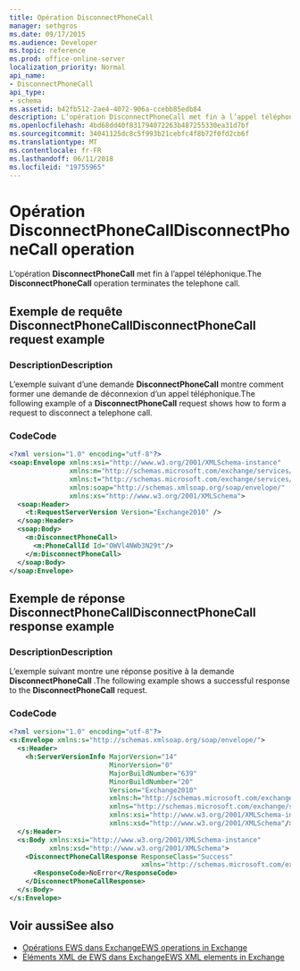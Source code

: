 ```yaml
---
title: Opération DisconnectPhoneCall
manager: sethgros
ms.date: 09/17/2015
ms.audience: Developer
ms.topic: reference
ms.prod: office-online-server
localization_priority: Normal
api_name:
- DisconnectPhoneCall
api_type:
- schema
ms.assetid: b42fb512-2ae4-4072-906a-ccebb85edb84
description: L’opération DisconnectPhoneCall met fin à l’appel téléphonique.
ms.openlocfilehash: 4bd68dd40f831794072263b487255330ea31d7bf
ms.sourcegitcommit: 34041125dc8c5f993b21cebfc4f8b72f0fd2cb6f
ms.translationtype: MT
ms.contentlocale: fr-FR
ms.lasthandoff: 06/11/2018
ms.locfileid: "19755965"
---
```

# <a name="disconnectphonecall-operation"></a><span data-ttu-id="ad71f-103">Opération DisconnectPhoneCall</span><span class="sxs-lookup"><span data-stu-id="ad71f-103">DisconnectPhoneCall operation</span></span>

<span data-ttu-id="ad71f-104">L’opération **DisconnectPhoneCall** met fin à l’appel téléphonique.</span><span class="sxs-lookup"><span data-stu-id="ad71f-104">The **DisconnectPhoneCall** operation terminates the telephone call.</span></span> 
  
## <a name="disconnectphonecall-request-example"></a><span data-ttu-id="ad71f-105">Exemple de requête DisconnectPhoneCall</span><span class="sxs-lookup"><span data-stu-id="ad71f-105">DisconnectPhoneCall request example</span></span>

### <a name="description"></a><span data-ttu-id="ad71f-106">Description</span><span class="sxs-lookup"><span data-stu-id="ad71f-106">Description</span></span>

<span data-ttu-id="ad71f-107">L’exemple suivant d’une demande **DisconnectPhoneCall** montre comment former une demande de déconnexion d’un appel téléphonique.</span><span class="sxs-lookup"><span data-stu-id="ad71f-107">The following example of a **DisconnectPhoneCall** request shows how to form a request to disconnect a telephone call.</span></span> 
  
### <a name="code"></a><span data-ttu-id="ad71f-108">Code</span><span class="sxs-lookup"><span data-stu-id="ad71f-108">Code</span></span>

```XML
<?xml version="1.0" encoding="utf-8"?>
<soap:Envelope xmlns:xsi="http://www.w3.org/2001/XMLSchema-instance"
               xmlns:m="http://schemas.microsoft.com/exchange/services/2006/messages"
               xmlns:t="http://schemas.microsoft.com/exchange/services/2006/types"
               xmlns:soap="http://schemas.xmlsoap.org/soap/envelope/"
               xmlns:xs="http://www.w3.org/2001/XMLSchema">
  <soap:Header>
    <t:RequestServerVersion Version="Exchange2010" />
  </soap:Header>
  <soap:Body>
    <m:DisconnectPhoneCall>
      <m:PhoneCallId Id="OWVl4NWb3N29t"/>
    </m:DisconnectPhoneCall>
  </soap:Body>
</soap:Envelope>
```

## <a name="disconnectphonecall-response-example"></a><span data-ttu-id="ad71f-109">Exemple de réponse DisconnectPhoneCall</span><span class="sxs-lookup"><span data-stu-id="ad71f-109">DisconnectPhoneCall response example</span></span>

### <a name="description"></a><span data-ttu-id="ad71f-110">Description</span><span class="sxs-lookup"><span data-stu-id="ad71f-110">Description</span></span>

<span data-ttu-id="ad71f-111">L’exemple suivant montre une réponse positive à la demande **DisconnectPhoneCall** .</span><span class="sxs-lookup"><span data-stu-id="ad71f-111">The following example shows a successful response to the **DisconnectPhoneCall** request.</span></span> 
  
### <a name="code"></a><span data-ttu-id="ad71f-112">Code</span><span class="sxs-lookup"><span data-stu-id="ad71f-112">Code</span></span>

```XML
<?xml version="1.0" encoding="utf-8"?>
<s:Envelope xmlns:s="http://schemas.xmlsoap.org/soap/envelope/">
  <s:Header>
    <h:ServerVersionInfo MajorVersion="14" 
                         MinorVersion="0" 
                         MajorBuildNumber="639" 
                         MinorBuildNumber="20" 
                         Version="Exchange2010" 
                         xmlns:h="http://schemas.microsoft.com/exchange/services/2006/types" 
                         xmlns="http://schemas.microsoft.com/exchange/services/2006/types" 
                         xmlns:xsi="http://www.w3.org/2001/XMLSchema-instance" 
                         xmlns:xsd="http://www.w3.org/2001/XMLSchema"/>
  </s:Header>
  <s:Body xmlns:xsi="http://www.w3.org/2001/XMLSchema-instance" 
          xmlns:xsd="http://www.w3.org/2001/XMLSchema">
    <DisconnectPhoneCallResponse ResponseClass="Success" 
                                 xmlns="http://schemas.microsoft.com/exchange/services/2006/messages">
      <ResponseCode>NoError</ResponseCode>
    </DisconnectPhoneCallResponse>
  </s:Body>
</s:Envelope>
```

## <a name="see-also"></a><span data-ttu-id="ad71f-113">Voir aussi</span><span class="sxs-lookup"><span data-stu-id="ad71f-113">See also</span></span>

- [<span data-ttu-id="ad71f-114">Opérations EWS dans Exchange</span><span class="sxs-lookup"><span data-stu-id="ad71f-114">EWS operations in Exchange</span></span>](ews-operations-in-exchange.md) 
- [<span data-ttu-id="ad71f-115">Éléments XML de EWS dans Exchange</span><span class="sxs-lookup"><span data-stu-id="ad71f-115">EWS XML elements in Exchange</span></span>](ews-xml-elements-in-exchange.md)

